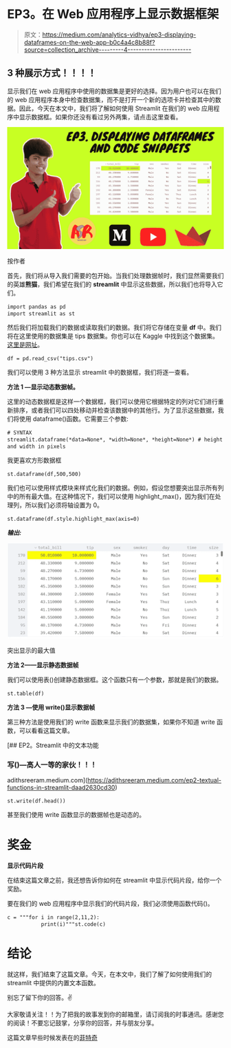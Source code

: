 # EP3。在 Web 应用程序上显示数据框架

> 原文：<https://medium.com/analytics-vidhya/ep3-displaying-dataframes-on-the-web-app-b0c4a4c8b88f?source=collection_archive---------4----------------------->

## 3 种展示方式！！！！

显示我们在 web 应用程序中使用的数据集是更好的选择。因为用户也可以在我们的 web 应用程序本身中检查数据集，而不是打开一个新的选项卡并检查其中的数据。因此，今天在本文中，我们将了解如何使用 Streamlit 在我们的 web 应用程序中显示数据框。如果你还没有看过另外两集，请点击这里查看。

![](img/314548ab58e1aa39d328de33b80450cc.png)

按作者

首先，我们将从导入我们需要的包开始。当我们处理数据帧时，我们显然需要我们的英雄**熊猫**，我们希望在我们的 **streamlit** 中显示这些数据，所以我们也将导入它们。

```
import pandas as pd
import streamlit as st
```

然后我们将加载我们的数据或读取我们的数据。我们将它存储在变量 **df** 中。我们将在这里使用的数据集是 tips 数据集。你也可以在 Kaggle 中找到这个数据集。[这里是网址](https://www.kaggle.com/jsphyg/tipping)。

```
df = pd.read_csv("tips.csv")
```

我们可以使用 3 种方法显示 streamlit 中的数据框，我们将逐一查看。

**方法 1 —显示动态数据帧。**

这里的动态数据框是这样一个数据框，我们可以使用它根据特定的列对它们进行重新排序，或者我们可以四处移动并检查该数据中的其他行。为了显示这些数据，我们将使用 dataframe()函数。它需要三个参数:

```
# SYNTAX
streamlit.dataframe(*data=None*, *width=None*, *height=None*) # height and width in pixels
```

我更喜欢方形数据框

```
st.dataframe(df,500,500)
```

我们也可以使用样式模块来样式化我们的数据。例如，假设您想要突出显示所有列中的所有最大值。在这种情况下，我们可以使用 highlight_max()，因为我们在处理列，所以我们必须将轴设置为 0。

```
st.dataframe(df.style.highlight_max(axis=0)
```

***输出:***

![](img/ece2cff46945fc89a2d7df1f606d9b31.png)

突出显示的最大值

**方法 2——显示静态数据帧**

我们可以使用表()创建静态数据框。这个函数只有一个参数，那就是我们的数据。

```
st.table(df)
```

**方法 3 —使用 write()显示数据帧**

第三种方法是使用我们的 write 函数来显示我们的数据集，如果你不知道 write 函数，可以看看这篇文章。

[](https://adithsreeram.medium.com/ep2-textual-functions-in-streamlit-daad2630cd30) [## EP2。Streamlit 中的文本功能

### 写()—高人一等的家伙！！！

adithsreeram.medium.com](https://adithsreeram.medium.com/ep2-textual-functions-in-streamlit-daad2630cd30) 

```
st.write(df.head())
```

甚至我们使用 write 函数显示的数据帧也是动态的。

# 奖金

**显示代码片段**

在结束这篇文章之前，我还想告诉你如何在 streamlit 中显示代码片段，给你一个奖励。

要在我们的 web 应用程序中显示我们的代码片段，我们必须使用函数代码()。

```
c = """for i in range(2,11,2):   
           print(i)"""st.code(c)
```

# 结论

就这样，我们结束了这篇文章。今天，在本文中，我们了解了如何使用我们的 streamlit 中提供的内置文本函数。

别忘了留下你的回答。✌

大家敬请关注！！为了把我的故事发到你的邮箱里，请订阅我的时事通讯。感谢您的阅读！不要忘记鼓掌，分享你的回答，并与朋友分享。

这篇文章早些时候发表在的[菲特奇](https://fittechie.in/)